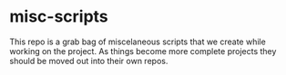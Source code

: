 misc-scripts
=============

This repo is a grab bag of miscelaneous scripts that we create while working on the project. As things become more complete projects they should be moved out into their own repos.
